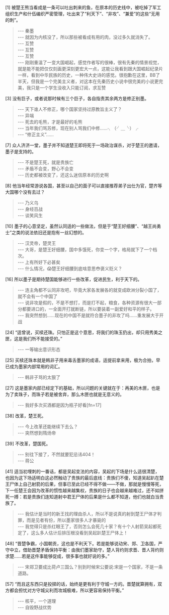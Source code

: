 
[1] 被楚王熊当看成是一条可以吐出刺来的鱼，在原本的历史线中，被吃掉了军工组织生产和什伍编织严密管理，吐出来了“利天下”、“非攻”、“兼爱”的这些“无用的刺”。
>--- 秦墨<br>
>--- 就因为内核没了，所以那些被看成有用的肉，没过多久就消失了。<br>
>--- 互赞<br>
>--- 互赞<br>
>--- 互赞<br>
>--- 刚刚重温了一变大国崛起，感觉作者写的很棒，很有先秦的情景视觉，就是能不能把仅仅刻画更深刻更宏大一点，这能让我看到跟大国崛起纪录片一样，看到中华民族的历史，一种伟大史诗的感觉。很抱歉在这里，BB了半天，但我是一个完美主义者，对这本在先秦历史小说中很完美的小说更完美，我只是一个学生没收入只能订阅，求互赞<br>

[3] 没有巨子，或者说那时候有三个巨子，各自指责其余两方是修正别墨。
>--- 天下谁人不修正，哪个国家坚持过原教旨主义了？<br>
>--- 异端<br>
>--- 死去的毛熊，才是最好的毛熊<br>
>--- 当年我们骂苏修，现在别人骂我们中修……╮（╯＿╰）╭<br>
>--- “修正主义”……<br>

[7] 众人济济一堂，墨子并不知道楚王即将死于一场政治谋杀，对于楚王的邀请，墨子是支持的。
>--- 不是楚王死，就是贵族亡<br>
>--- 矛盾不会变，野心不会变<br>
>--- 历史都被改变了，还这么迷信原本的历史啊<br>

[8] 他当年经常游说各国，甚至以自己的面子可以直接推荐弟子出仕为官，楚齐等大国哪个没有去过？
>--- 乃义乌<br>
>--- 身经百战<br>
>--- 谈笑风生<br>

[10] 墨子的心意坚定，虽然认同适的一些做法，但是于“楚王好细腰”、“越王尚勇士”之类的说法依旧还是抱有一丝幻想的。
>--- 汉灵帝，楚灵王<br>
>--- 大哥，是楚王好细腰，国中多饿死，你变一个字，格局就下了一个档次。<br>
>--- 上有所好下必甚矣<br>
>--- 什么情况，😱楚王好细腰到底啥意思😳褒义贬义？<br>

[16] 所以墨子是期待楚国能够进行一些改革，促进民生，利于天下的。
>--- 连主角都不认同非攻吧，毕竟大家各发展各的就变成欧洲分裂小国了，就不会有一个中国了<br>
>--- 说非攻是假的，不是不想打，而是打不起，粮食，各种资源有很大一部分都要进口的，一全面开打就断链，所以要装着一副爱好和平的样子。<br>
>--- 我突然想到……现在的中国不是就符合墨子的非攻了吗……重发展大于开战<br>

[24] “适曾说，买椟还珠。只怕正是这个意思，将我们的珠玉扔出，却只用秀美之匣，这是我们所不能接受的。”
>--- 一等输出意识形态<br>

[25] 买椟还珠本就是韩非子用来毒舌墨家的成语，适提前拿来用，极为合拍，早已成为墨家内部常用的词汇。
>--- 韩非子骂的太狠了<br>

[27] 这是墨家内部已经定下的基础，所以问题的关键就在于：再美的木匣，也是为了卖珠子，而珠子若是被舍弃，那么木匣也就是无意义的。
>--- 我好多次买酒都是因为瓶子好看[fn=17]<br>

[38] 改革，楚王死。
>--- 今上改革还能继续下去么？<br>
>--- 突然想到隋炀帝<br>

[39] 不改革，楚国死。
>--- 别往下接了，不然就要犯忌讳404！<br>
>--- 蒋公<br>

[41] 适当初埋刺的一番话，都是吴起变法的内容，吴起的下场是什么适很清楚，也因为这下场适明白这必然触动了贵族的最后底线：贵族们不傻，知道吴起趴在楚王尸体上自己射箭的后果，但事已至此已经不得不做——不做，那就是慢慢等死，下一任楚王会因为改革的惯性越来越集权，贵族的日子也会越来越难过，还不如拼死一搏：若是贵族们连知道射中君王尸体的后果是什么都不知道，他们也就白当贵族了。
>--- 我估计是当时的新王找的理由杀人，所以不是说真的射到楚王尸体才判罪，而是见者有份，所以墨家很多人才暴毙的<br>
>--- 我觉得只是杀红眼王了，否则怎么会死几十家？有十个人射箭吴起都死定了，这么多人估计后排压根没看到吴起趴楚王尸体上！<br>

[48] “晋楚争霸，小国朝贡，这也是不利天下。若是能够说动宋、郑、卫各国，严守中立，借助晋楚矛盾保持平衡：由我们墨家助守，楚人背约则求晋、晋人背约则求楚……若是这件事能够促成，很多事也就好说的多。”
>--- 宋郑卫要成比荷卢三国么？别到时候宋公要说:宋是一个国家，不是一条道路。<br>

[57] “而且这东西只是投掷的话，始终是更有利于守城一方的。晋楚就算拥有，双方都会担忧对方守城尖利而攻城极难，所以更容易保持平衡。”
>--- 核平，一个道理<br>
>--- 自毁野战优势<br>
